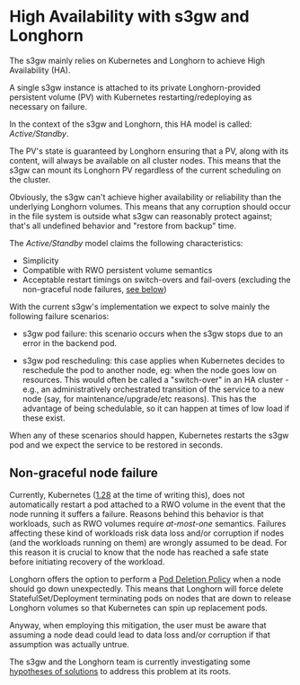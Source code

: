 # High Availability with s3gw and Longhorn

The s3gw mainly relies on Kubernetes and Longhorn to achieve High Availability (HA).

A single s3gw instance is attached to its private Longhorn-provided persistent
volume (PV) with Kubernetes restarting/redeploying as necessary on failure.

In the context of the s3gw and Longhorn, this HA model is called: *Active/Standby*.

The PV's state is guaranteed by Longhorn ensuring that a PV, along with
its content, will always be available on all cluster nodes.
This means that the s3gw can mount its Longhorn PV regardless of the
current scheduling on the cluster.

Obviously, the s3gw can't achieve higher availability or reliability than
the underlying Longhorn volumes.
This means that any corruption should occur in the file system is outside what
s3gw can reasonably protect against; that's all undefined behavior and "restore
from backup" time.

The *Active/Standby* model claims the following characteristics:

- Simplicity
- Compatible with RWO persistent volume semantics
- Acceptable restart timings on switch-overs and fail-overs
  (excluding the non-graceful node failures, [see below](#non-graceful-node-failure))

With the current s3gw's implementation we expect to solve mainly the following
failure scenarios:

- s3gw pod failure: this scenario occurs when the s3gw stops due to an error in
  the backend pod.

- s3gw pod rescheduling: this case applies when Kubernetes decides to reschedule
  the pod to another node, eg: when the node goes low on resources. This would often
  be called a "switch-over" in an HA cluster - e.g., an administratively orchestrated
  transition of the service to a new node (say, for maintenance/upgrade/etc reasons).
  This has the advantage of being schedulable, so it can happen at times of low load
  if these exist.

When any of these scenarios should happen, Kubernetes restarts the s3gw pod and we
expect the service to be restored in seconds.

## Non-graceful node failure

Currently, Kubernetes ([1.28](https://kubernetes.io/releases/) at the time of
writing this), does not automatically restart a pod attached to a RWO volume
in the event that the node running it suffers a failure.
Reasons behind this behavior is that workloads, such as RWO volumes require
*at-most-one* semantics.
Failures affecting these kind of workloads risk data loss and/or corruption
if nodes (and the workloads running on them) are wrongly assumed to be dead.
For this reason it is crucial to know that the node has reached a safe state
before initiating recovery of the workload.

Longhorn offers the option to perform a [Pod Deletion Policy][pod-deletion-policy]
when a node should go down unexpectedly.
This means that Longhorn will force delete StatefulSet/Deployment terminating pods
on nodes that are down to release Longhorn volumes so that Kubernetes
can spin up replacement pods.

Anyway, when employing this mitigation, the user must be aware that assuming a node
dead could lead to data loss and/or corruption if that assumption was actually untrue.

The s3gw and the Longhorn team is currently investigating some
[hypotheses of solutions][longhorn-issue-1]
to address this problem at its roots.

[pod-deletion-policy]: https://longhorn.io/docs/1.5.1/references/settings/#pod-deletion-policy-when-node-is-down
[longhorn-issue-1]: https://github.com/longhorn/longhorn/issues/6803
